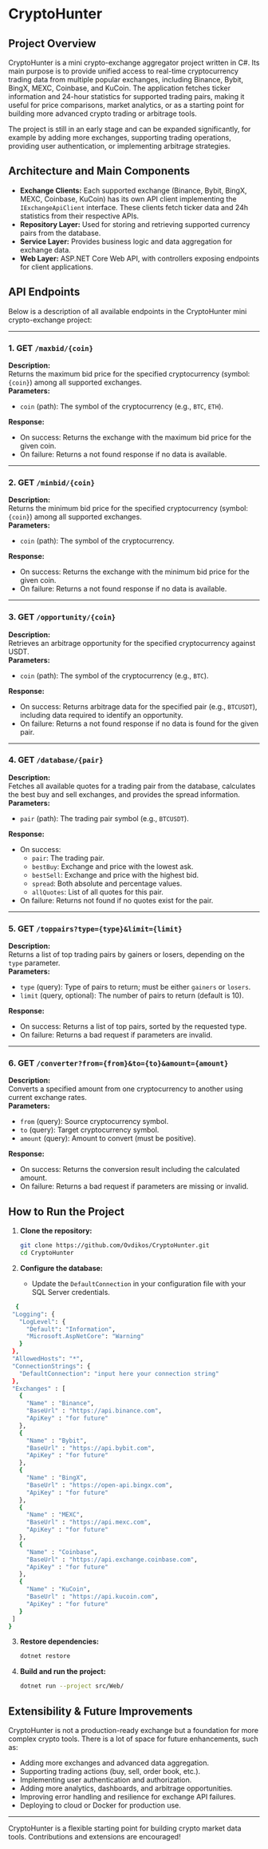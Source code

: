 # CryptoHunter

## Project Overview

CryptoHunter is a mini crypto-exchange aggregator project written in C#. Its main purpose is to provide unified access to real-time cryptocurrency trading data from multiple popular exchanges, including Binance, Bybit, BingX, MEXC, Coinbase, and KuCoin. The application fetches ticker information and 24-hour statistics for supported trading pairs, making it useful for price comparisons, market analytics, or as a starting point for building more advanced crypto trading or arbitrage tools.

The project is still in an early stage and can be expanded significantly, for example by adding more exchanges, supporting trading operations, providing user authentication, or implementing arbitrage strategies.

## Architecture and Main Components

- **Exchange Clients:** Each supported exchange (Binance, Bybit, BingX, MEXC, Coinbase, KuCoin) has its own API client implementing the `IExchangeApiClient` interface. These clients fetch ticker data and 24h statistics from their respective APIs.
- **Repository Layer:** Used for storing and retrieving supported currency pairs from the database.
- **Service Layer:** Provides business logic and data aggregation for exchange data.
- **Web Layer:** ASP.NET Core Web API, with controllers exposing endpoints for client applications.

## API Endpoints

Below is a description of all available endpoints in the CryptoHunter mini crypto-exchange project:

---

### 1. GET `/maxbid/{coin}`

**Description:**  
Returns the maximum bid price for the specified cryptocurrency (symbol: `{coin}`) among all supported exchanges.  
**Parameters:**  
- `coin` (path): The symbol of the cryptocurrency (e.g., `BTC`, `ETH`).

**Response:**  
- On success: Returns the exchange with the maximum bid price for the given coin.
- On failure: Returns a not found response if no data is available.

---

### 2. GET `/minbid/{coin}`

**Description:**  
Returns the minimum bid price for the specified cryptocurrency (symbol: `{coin}`) among all supported exchanges.  
**Parameters:**  
- `coin` (path): The symbol of the cryptocurrency.

**Response:**  
- On success: Returns the exchange with the minimum bid price for the given coin.
- On failure: Returns a not found response if no data is available.

---

### 3. GET `/opportunity/{coin}`

**Description:**  
Retrieves an arbitrage opportunity for the specified cryptocurrency against USDT.  
**Parameters:**  
- `coin` (path): The symbol of the cryptocurrency (e.g., `BTC`).

**Response:**  
- On success: Returns arbitrage data for the specified pair (e.g., `BTCUSDT`), including data required to identify an opportunity.
- On failure: Returns a not found response if no data is found for the given pair.

---

### 4. GET `/database/{pair}`

**Description:**  
Fetches all available quotes for a trading pair from the database, calculates the best buy and sell exchanges, and provides the spread information.  
**Parameters:**  
- `pair` (path): The trading pair symbol (e.g., `BTCUSDT`).

**Response:**  
- On success:  
  - `pair`: The trading pair.
  - `bestBuy`: Exchange and price with the lowest ask.
  - `bestSell`: Exchange and price with the highest bid.
  - `spread`: Both absolute and percentage values.
  - `allQuotes`: List of all quotes for this pair.
- On failure: Returns not found if no quotes exist for the pair.

---

### 5. GET `/toppairs?type={type}&limit={limit}`

**Description:**  
Returns a list of top trading pairs by gainers or losers, depending on the `type` parameter.  
**Parameters:**  
- `type` (query): Type of pairs to return; must be either `gainers` or `losers`.
- `limit` (query, optional): The number of pairs to return (default is 10).

**Response:**  
- On success: Returns a list of top pairs, sorted by the requested type.
- On failure: Returns a bad request if parameters are invalid.

---

### 6. GET `/converter?from={from}&to={to}&amount={amount}`

**Description:**  
Converts a specified amount from one cryptocurrency to another using current exchange rates.  
**Parameters:**  
- `from` (query): Source cryptocurrency symbol.
- `to` (query): Target cryptocurrency symbol.
- `amount` (query): Amount to convert (must be positive).

**Response:**  
- On success: Returns the conversion result including the calculated amount.
- On failure: Returns a bad request if parameters are missing or invalid.

## How to Run the Project

1. **Clone the repository:**
   ```bash
   git clone https://github.com/Ovdikos/CryptoHunter.git
   cd CryptoHunter
   ```

2. **Configure the database:**
   - Update the `DefaultConnection` in your configuration file with your SQL Server credentials.

 ```bash
   {
  "Logging": {
    "LogLevel": {
      "Default": "Information",
      "Microsoft.AspNetCore": "Warning"
    }
  },
  "AllowedHosts": "*",
  "ConnectionStrings": {
    "DefaultConnection": "input here your connection string"
  },
  "Exchanges" : [
    {
      "Name" : "Binance",
      "BaseUrl" : "https://api.binance.com",
      "ApiKey" : "for future"
    },
    {
      "Name" : "Bybit",
      "BaseUrl" : "https://api.bybit.com",
      "ApiKey" : "for future"
    },
    {
      "Name" : "BingX",
      "BaseUrl" : "https://open-api.bingx.com",
      "ApiKey" : "for future"
    },
    {
      "Name" : "MEXC",
      "BaseUrl" : "https://api.mexc.com",
      "ApiKey" : "for future"
    },
    {
      "Name" : "Coinbase",
      "BaseUrl" : "https://api.exchange.coinbase.com",
      "ApiKey" : "for future"
    },
    {
      "Name" : "KuCoin",
      "BaseUrl" : "https://api.kucoin.com",
      "ApiKey" : "for future"
    }
  ]
}

   ```

3. **Restore dependencies:**
   ```bash
   dotnet restore
   ```

4. **Build and run the project:**
   ```bash
   dotnet run --project src/Web/
   ```

## Extensibility & Future Improvements

CryptoHunter is not a production-ready exchange but a foundation for more complex crypto tools. There is a lot of space for future enhancements, such as:

- Adding more exchanges and advanced data aggregation.
- Supporting trading actions (buy, sell, order book, etc.).
- Implementing user authentication and authorization.
- Adding more analytics, dashboards, and arbitrage opportunities.
- Improving error handling and resilience for exchange API failures.
- Deploying to cloud or Docker for production use.

---

CryptoHunter is a flexible starting point for building crypto market data tools. Contributions and extensions are encouraged!
